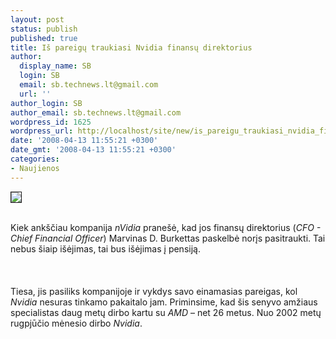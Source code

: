 ```yaml
---
layout: post
status: publish
published: true
title: Iš pareigų traukiasi Nvidia finansų direktorius
author:
  display_name: SB
  login: SB
  email: sb.technews.lt@gmail.com
  url: ''
author_login: SB
author_email: sb.technews.lt@gmail.com
wordpress_id: 1625
wordpress_url: http://localhost/site/new/is_pareigu_traukiasi_nvidia_finansu_direktorius/
date: '2008-04-13 11:55:21 +0300'
date_gmt: '2008-04-13 11:55:21 +0300'
categories:
- Naujienos
---
```

<div class="imgright"><img src="http://tbn0.google.com/images?q=tbn:OxwXIBDLX9ViIM:http://files.opensuse.org/opensuse/en/thumb/a/aa/Nvidia_logo.jpg/400px-Nvidia_logo.jpg" border="1"></div>
<p><br>Kiek ankščiau kompanija <i>nVidia</i> pranešė, kad jos finansų direktorius (<i>CFO - Chief Financial Officer</i>) Marvinas D. Burkettas paskelbė norįs pasitraukti. Tai nebus šiaip išėjimas, tai bus išėjimas į pensiją.<br />
<br><br />
<br>Tiesa, jis pasiliks kompanijoje ir vykdys savo einamasias pareigas, kol <i>Nvidia</i> nesuras tinkamo pakaitalo jam. Priminsime, kad šis senyvo amžiaus specialistas daug metų dirbo kartu su <i>AMD</i> – net 26 metus. Nuo 2002 metų rugpjūčio mėnesio dirbo <i>Nvidia</i>.<br />
<br></p>
